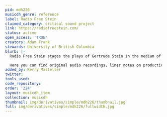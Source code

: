 ```yaml
---
pid: mdh226
musicdh_genre: reference
label: Radio Free Stein
claimed_category: critical sound project
link: https://radiofreestein.com/
status: active
open_access: 'TRUE'
creators: Adam Frank
stewards: University of British Columbia
blurb: |-
  Radio Free Stein stages the plays of Gertrude Stein in the medium of recorded sound. Our goals are to study Stein’s lesser-known theatrical work, to understand the relevance of music and sound to her poetics, and to expand ways of integrating words with other sonic elements.

  Here you can find original audio recordings, liner notes on productions, interpretations of the plays, and other resources on Gertrude Stein and sound.
added_by: Kerry Masteller
twitter: 
tools_used: 
code_repository: 
order: '224'
layout: musicdh_item
collection: musicdh
thumbnail: img/derivatives/simple/mdh226/thumbnail.jpg
full: img/derivatives/simple/mdh226/fullwidth.jpg
---
```

